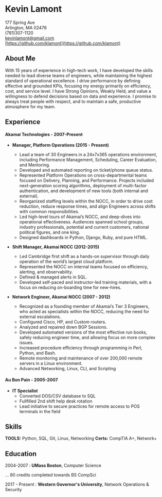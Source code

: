 Kevin Lamont
============

177 Spring Ave  
Arlington, MA 02476  
(781)307-1120  
kevinlamont@gmail.com  
[https://github.com/klamont](https://github.com/klamont)


About Me
----------

With 15 years of experience in high-tech work, I have developed the skills needed to lead diverse teams of engineers, while maintaining the highest standard of operational excellence.  I drive performance by defining effective and grounded KPIs, focusing my energy primarily on efficiency, cost, and service level.  I have Strong Opinions, Weakly Held, and value a willingness to defend decisions based on data and experience. I promise to always treat people with respect, and to maintain a safe, productive atmosphere for my team.


Experience
------------
#### Akamai Technologies - 2007-Present
* **Manager, Platform Operations (2015 - Present)**
    * Lead a team of 30 Engineers in a 24x7x365 operations environment, including Performance Management, Scheduling, Career Evaluation, and Mentoring.
    * Developed and automated reporting on ticket/phone queue status.
    * Represented Platform Operations on cross-departmental teams focused on Delivery, Planning, and Performance.  Projects included next-generation scoring algorithms, deployment of multi-factor authentication, and development of new tools (both internal and external).  
    * Reorganized staffing levels within the NOCC, in order to drive cost reduction, reduce response times, and align Engineers across shifts with common responsibilities.
    * Led high-level tours of Akamai’s NOCC, and deep-dives into operational effectiveness.  Audiences spanned school groups, industry professionals, potential and current customers, national political figures, and one king.
    * Designed dashboards in Python, Django, Ruby, and pure HTML.

* **Shift Manager, Akamai NOCC (2012-2015)**
    * Led Cambridge first shift as a hands-on supervisor through daily operation of the world’s largest cloud platform.
    * Represented the NOCC on internal teams focused on efficiency, alerting, and observability.
    * Defined & managed alerts in SQL.
    * Developed self-paced and instructor-led training materials, with a focus on reducing on-boarding time for new-hires.

* **Network Engineer, Akamai NOCC (2007 - 2012)**
   * Recognized as a founding member of Akamai’s Tier 3 Engineers, who acted as specialists within the NOCC, reducing the need for external escalations.
   * Configured Cisco, HP, and Custom routers.
   * Analyzed and repaired down BGP Sessions.
   * Developed automated  versions of the most effective run books, safely reducing engineer time, and allowing focus on more complex issues.
   * Increased procedure efficiency through programming in Perl, Python, and Bash.
   * Remote monitoring and maintenance of over 200,000 remote servers in a Linux environment.
   * Advanced Networking, Linux, CLI, and Scripting 


#### Au Bon Pain - 2005-2007
* **IT Specialist**
   * Converted DOS/CSV database to SQL
   * Fullfilled 2nd shift help desk rotation
   * Lead initiative to secure practices for remote access to POS terminals in the field

Skills
-----------
**TOOLS:** Python, SQL, Git, Linux, Networking 
**Certs:** CompTIA A+, Network+

Education
---------

2004-2007
:  **UMass Boston**, Computer Science

... 80 credits completed towards BS CompSci

2017 - Present
:  **Western Governor's University**, Network Operations & Security
